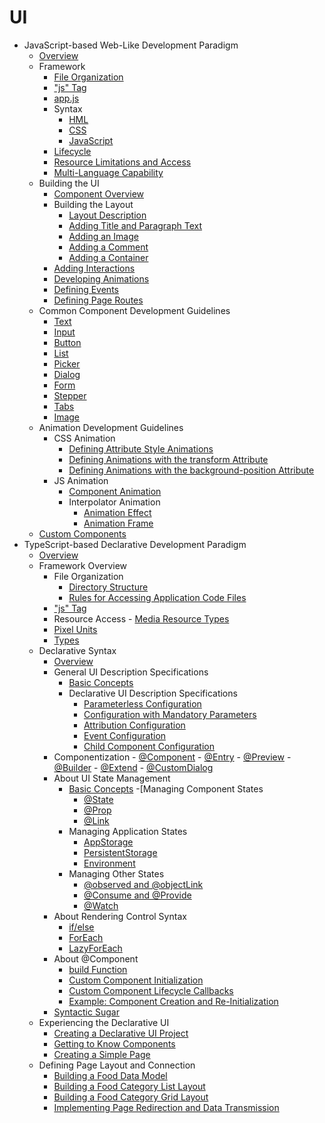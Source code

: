 # UI

- JavaScript-based Web-Like Development Paradigm
    - [Overview](ui-js-overview.md)
    - Framework
        - [File Organization](js-framework-file.md)
        - ["js" Tag](js-framework-js-tag.md)
        - [app.js](js-framework-js-file.md)
        - Syntax
            - [HML](js-framework-syntax-hml.md)
            - [CSS](js-framework-syntax-css.md)
            - [JavaScript](js-framework-syntax-js.md)
        - [Lifecycle](js-framework-lifecycle.md)
        - [Resource Limitations and Access](js-framework-resource-restriction.md)
        - [Multi-Language Capability](js-framework-multiple-languages.md)
    - Building the UI
        - [Component Overview](ui-js-building-ui-component.md)
        - Building the Layout
            - [Layout Description](ui-js-building-ui-layout-intro.md)
            - [Adding Title and Paragraph Text](ui-js-building-ui-layout-text.md)
            - [Adding an Image](ui-js-building-ui-layout-image.md)
            - [Adding a Comment](ui-js-building-ui-layout-comment.md)
            - [Adding a Container](ui-js-building-ui-layout-external-container.md)
        - [Adding Interactions](ui-js-building-ui-interactions.md)
        - [Developing Animations](ui-js-building-ui-animation.md)
        - [Defining Events](ui-js-building-ui-event.md)
        - [Defining Page Routes](ui-js-building-ui-routes.md)
     - Common Component Development Guidelines
        - [Text](ui-js-components-text.md)
        - [Input](ui-js-components-input.md)
        - [Button](ui-js-components-button.md)
        - [List](ui-js-components-list.md)
        - [Picker](ui-js-components-picker.md)
        - [Dialog](ui-js-components-dialog.md)
        - [Form](ui-js-components-form.md)
        - [Stepper](ui-js-components-stepper.md)
        - [Tabs](ui-js-component-tabs.md)
        - [Image](ui-js-components-images.md)
    - Animation Development Guidelines
        - CSS Animation
            - [Defining Attribute Style Animations](ui-js-animate-attribute-style.md)
            - [Defining Animations with the transform Attribute](ui-js-animate-transform.md)
            - [Defining Animations with the background-position Attribute](ui-js-animate-background-position-style.md)
        - JS Animation
            - [Component Animation](ui-js-animate-component.md)
            - Interpolator Animation
                 - [Animation Effect](ui-js-animate-dynamic-effects.md)
                - [Animation Frame](ui-js-animate-frame.md)
    - [Custom Components](ui-js-custom-components.md)
- TypeScript-based Declarative Development Paradigm
    - [Overview](ui-ts-overview.md)
    - Framework Overview
        - File Organization
            - [Directory Structure](ts-framework-directory.md)
            - [Rules for Accessing Application Code Files](ts-framework-file-access-rules.md)
        - ["js" Tag](ts-framework-js-tag.md)
        - Resource Access
                -   [Media Resource Types](ts-media-resource-type.md)
        - [Pixel Units](ts-pixel-units.md)
        - [Types](ts-types.md)
    - Declarative Syntax
        - [Overview](ts-syntax-intro.md)
        - General UI Description Specifications
            - [Basic Concepts](ts-general-ui-concepts.md)
            - Declarative UI Description Specifications
                - [Parameterless Configuration](ts-parameterless-configuration.md)
                - [Configuration with Mandatory Parameters](ts-configuration-with-mandatory-parameters.md)
                - [Attribution Configuration](ts-attribution-configuration.md)
                - [Event Configuration](ts-event-configuration.md)
                - [Child Component Configuration](ts-child-component-configuration.md)
        - Componentization
                - [@Component](ts-component-based-component.md)
                - [@Entry](ts-component-based-entry.md)
                - [@Preview](ts-component-based-preview.md)
                - [@Builder](ts-component-based-builder.md)
                - [@Extend](ts-component-based-extend.md)
                - [@CustomDialog](ts-component-based-customdialog.md)
        - About UI State Management
            - [Basic Concepts](ts-ui-state-mgmt-concepts.md)
            -[Managing Component States
                - [@State](ts-component-states-state.md)
                - [@Prop](ts-component-states-prop.md)
                - [@Link](ts-component-states-link.md)
            - Managing Application States
                - [AppStorage](ts-application-states-appstorage.md)
                - [PersistentStorage](ts-application-states-apis-persistentstorage.md)
                - [Environment](ts-application-states-apis-environment.md)
            - Managing Other States
                - [@observed and @objectLink](ts-other-states-observed-objectlink.md)
                - [@Consume and @Provide](ts-other-states-consume-provide.md)
                - [@Watch](ts-other-states-watch.md)
        - About Rendering Control Syntax
            - [if/else](ts-rending-control-syntax-if-else.md)
            - [ForEach](ts-rending-control-syntax-foreach.md)
            - [LazyForEach](ts-rending-control-syntax-lazyforeach.md)
        - About @Component
            - [build Function](ts-function-build.md)
            - [Custom Component Initialization](ts-custom-component-initialization.md)
            - [Custom Component Lifecycle Callbacks](ts-custom-component-lifecycle-callbacks.md)
            - [Example: Component Creation and Re-Initialization](ts-component-creation-re-initialization.md)
        - [Syntactic Sugar](ts-syntactic-sugar.md)
    - Experiencing the Declarative UI
        - [Creating a Declarative UI Project](ui-ts-creating-project.md)
        - [Getting to Know Components](ui-ts-components.md)
        - [Creating a Simple Page](ui-ts-creating-simple-page.md)
    - Defining Page Layout and Connection
        - [Building a Food Data Model](ui-ts-building-data-model.md)
        - [Building a Food Category List Layout](ui-ts-building-category-list-layout.md)
        - [Building a Food Category Grid Layout](ui-ts-building-category-grid-layout.md)
        - [Implementing Page Redirection and Data Transmission](ui-ts-page-redirection-data-transmission.md)

